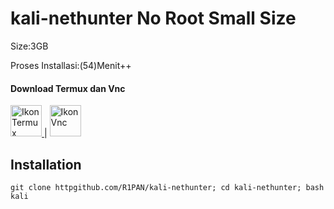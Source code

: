 # kali-nethunter No Root Small Size
Size:3GB

Proses Installasi:(54)Menit++
#### Download Termux dan Vnc
<a href="https://f-droid.org/repo/com.termux_118.apk">
  <img src="https://cdn.pnghd.pics/data/117/download-logo-termux-1.webp" alt="Ikon Termux" width="50" height="50">
</a> | <a href="https://www.google.com/url?sa=t&source=web&rct=j&opi=89978449&url=https://play.google.com/store/apps/details%3Fid%3Dcom.realvnc.viewer.android%26hl%3Den_US%26referrer%3Dutm_source%253Dgoogle%2526utm_medium%253Dorganic%2526utm_term%253Dvnc%26pcampaignid%3DAPPU_1_0KvTZNesJ_2X4-EPw6-NuAg&ved=2ahUKEwjX1MHD7c-AAxX9yzgGHcNXA4cQ8oQBegQIOhAB&usg=AOvVaw2new0zgoXvVDxmbRhXTW4y">
 <img src="https://play-lh.googleusercontent.com/-KDD_KfQr8WRNqd2TZ1mo1_bgbM-L_M90ksXRbk42CFpxsclGRoZWhYcO9SrVkPkkw=w480-h960-rw" alt="Ikon Vnc" width="50" height="50">
</a>




## Installation 
```
git clone httpgithub.com/R1PAN/kali-nethunter; cd kali-nethunter; bash kali
```



